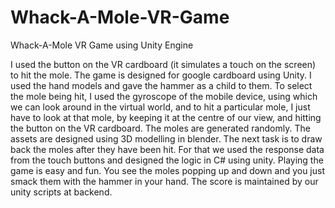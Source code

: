 # Whack-A-Mole-VR-Game
Whack-A-Mole VR Game using Unity Engine

I used the button on the VR cardboard (it simulates a touch on the screen) to hit the mole. The game is designed for google cardboard using Unity. I used the hand models and gave the hammer as a child to them. To select the mole being hit, I used the gyroscope of the mobile device, using which we can look around in the virtual world, and to hit a particular mole, I just have to look at that mole, by keeping it at the centre of our view, and hitting the button on the VR cardboard. The moles are generated randomly. The assets are designed using 3D modelling in blender. The next task is to draw back the moles after they have been hit. For that we used the response data from the touch buttons and designed the logic in C# using unity.
Playing the game is easy and fun. You see the moles popping up and down and you just smack them with the hammer in your hand. The score is maintained by our unity scripts at backend.
